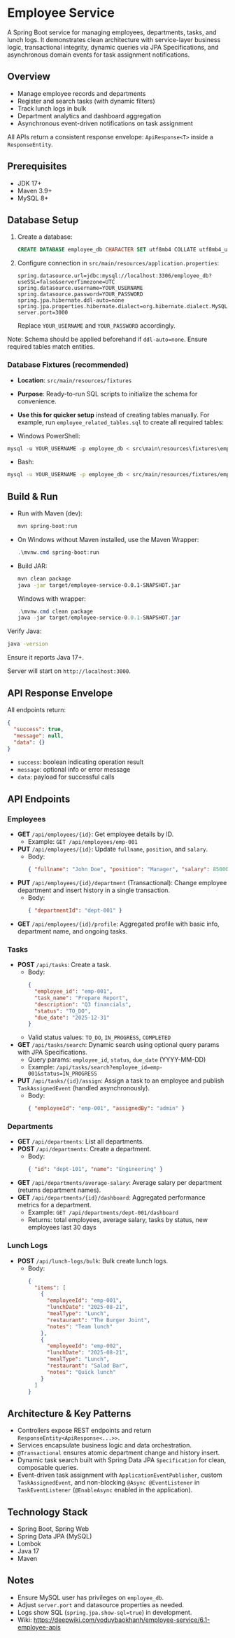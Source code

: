 # Employee Service

A Spring Boot service for managing employees, departments, tasks, and lunch logs. It demonstrates clean architecture with service-layer business logic, transactional integrity, dynamic queries via JPA Specifications, and asynchronous domain events for task assignment notifications.

## Overview

- Manage employee records and departments
- Register and search tasks (with dynamic filters)
- Track lunch logs in bulk
- Department analytics and dashboard aggregation
- Asynchronous event-driven notifications on task assignment

All APIs return a consistent response envelope: `ApiResponse<T>` inside a `ResponseEntity`.

## Prerequisites

- JDK 17+
- Maven 3.9+
- MySQL 8+

## Database Setup

1. Create a database:
   ```sql
   CREATE DATABASE employee_db CHARACTER SET utf8mb4 COLLATE utf8mb4_unicode_ci;
   ```
2. Configure connection in `src/main/resources/application.properties`:
   ```properties
   spring.datasource.url=jdbc:mysql://localhost:3306/employee_db?useSSL=false&serverTimezone=UTC
   spring.datasource.username=YOUR_USERNAME
   spring.datasource.password=YOUR_PASSWORD
   spring.jpa.hibernate.ddl-auto=none
   spring.jpa.properties.hibernate.dialect=org.hibernate.dialect.MySQL8Dialect
   server.port=3000
   ```
   Replace `YOUR_USERNAME` and `YOUR_PASSWORD` accordingly.

Note: Schema should be applied beforehand if `ddl-auto=none`. Ensure required tables match entities.

### Database Fixtures (recommended)

- **Location**: `src/main/resources/fixtures`
- **Purpose**: Ready-to-run SQL scripts to initialize the schema for convenience.
- **Use this for quicker setup** instead of creating tables manually. For example, run `employee_related_tables.sql` to create all required tables:

- Windows PowerShell:

```powershell
mysql -u YOUR_USERNAME -p employee_db < src\main\resources\fixtures\employee_related_tables.sql
```

- Bash:

```bash
mysql -u YOUR_USERNAME -p employee_db < src/main/resources/fixtures/employee_related_tables.sql
```

## Build & Run

- Run with Maven (dev):
  ```bash
  mvn spring-boot:run
  ```
- On Windows without Maven installed, use the Maven Wrapper:
  ```powershell
  .\mvnw.cmd spring-boot:run
  ```
- Build JAR:
  ```bash
  mvn clean package
  java -jar target/employee-service-0.0.1-SNAPSHOT.jar
  ```
  Windows with wrapper:
  ```powershell
  .\mvnw.cmd clean package
  java -jar target/employee-service-0.0.1-SNAPSHOT.jar
  ```

Verify Java:

```bash
java -version
```

Ensure it reports Java 17+.

Server will start on `http://localhost:3000`.

## API Response Envelope

All endpoints return:

```json
{
  "success": true,
  "message": null,
  "data": {}
}
```

- `success`: boolean indicating operation result
- `message`: optional info or error message
- `data`: payload for successful calls

## API Endpoints

### Employees

- **GET** `/api/employees/{id}`: Get employee details by ID.
  - Example: `GET /api/employees/emp-001`
- **PUT** `/api/employees/{id}`: Update `fullname`, `position`, and `salary`.
  - Body:
    ```json
    { "fullname": "John Doe", "position": "Manager", "salary": 85000 }
    ```
- **PUT** `/api/employees/{id}/department` (Transactional): Change employee department and insert history in a single transaction.
  - Body:
    ```json
    { "departmentId": "dept-001" }
    ```
- **GET** `/api/employees/{id}/profile`: Aggregated profile with basic info, department name, and ongoing tasks.

### Tasks

- **POST** `/api/tasks`: Create a task.
  - Body:
    ```json
    {
      "employee_id": "emp-001",
      "task_name": "Prepare Report",
      "description": "Q3 financials",
      "status": "TO_DO",
      "due_date": "2025-12-31"
    }
    ```
  - Valid status values: `TO_DO`, `IN_PROGRESS`, `COMPLETED`
- **GET** `/api/tasks/search`: Dynamic search using optional query params with JPA Specifications.
  - Query params: `employee_id`, `status`, `due_date` (YYYY-MM-DD)
  - Example: `/api/tasks/search?employee_id=emp-001&status=IN_PROGRESS`
- **PUT** `/api/tasks/{id}/assign`: Assign a task to an employee and publish `TaskAssignedEvent` (handled asynchronously).
  - Body:
    ```json
    { "employeeId": "emp-001", "assignedBy": "admin" }
    ```

### Departments

- **GET** `/api/departments`: List all departments.
- **POST** `/api/departments`: Create a department.
  - Body:
    ```json
    { "id": "dept-101", "name": "Engineering" }
    ```
- **GET** `/api/departments/average-salary`: Average salary per department (returns department names).
- **GET** `/api/departments/{id}/dashboard`: Aggregated performance metrics for a department.
  - Example: `GET /api/departments/dept-001/dashboard`
  - Returns: total employees, average salary, tasks by status, new employees last 30 days

### Lunch Logs

- **POST** `/api/lunch-logs/bulk`: Bulk create lunch logs.
  - Body:
    ```json
    {
      "items": [
        {
          "employeeId": "emp-001",
          "lunchDate": "2025-08-21",
          "mealType": "Lunch",
          "restaurant": "The Burger Joint",
          "notes": "Team lunch"
        },
        {
          "employeeId": "emp-002",
          "lunchDate": "2025-08-21",
          "mealType": "Lunch",
          "restaurant": "Salad Bar",
          "notes": "Quick lunch"
        }
      ]
    }
    ```

## Architecture & Key Patterns

- Controllers expose REST endpoints and return `ResponseEntity<ApiResponse<...>>`.
- Services encapsulate business logic and data orchestration.
- `@Transactional` ensures atomic department change and history insert.
- Dynamic task search built with Spring Data JPA `Specification` for clean, composable queries.
- Event-driven task assignment with `ApplicationEventPublisher`, custom `TaskAssignedEvent`, and non-blocking `@Async @EventListener` in `TaskEventListener` (`@EnableAsync` enabled in the application).

## Technology Stack

- Spring Boot, Spring Web
- Spring Data JPA (MySQL)
- Lombok
- Java 17
- Maven

## Notes

- Ensure MySQL user has privileges on `employee_db`.
- Adjust `server.port` and datasource properties as needed.
- Logs show SQL (`spring.jpa.show-sql=true`) in development.
- Wiki: https://deepwiki.com/voduybaokhanh/employee-service/6.1-employee-apis
